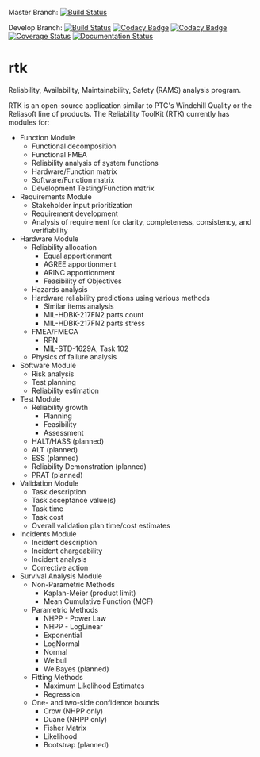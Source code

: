 Master Branch:
[![Build Status](https://travis-ci.org/weibullguy/rtk.svg?branch=master)](https://travis-ci.org/weibullguy/rtk)

Develop Branch:
[![Build Status](https://travis-ci.org/weibullguy/rtk.svg?branch=develop)](https://travis-ci.org/weibullguy/rtk)
[![Codacy Badge](https://api.codacy.com/project/badge/Grade/f668feeaec0f46d5990a3c45aefc3923)](https://www.codacy.com/app/weibullguy/rtk?utm_source=github.com&amp;utm_medium=referral&amp;utm_content=weibullguy/rtk&amp;utm_campaign=Badge_Grade)
[![Codacy Badge](https://api.codacy.com/project/badge/Coverage/f668feeaec0f46d5990a3c45aefc3923)](https://www.codacy.com/app/weibullguy/rtk?utm_source=github.com&utm_medium=referral&utm_content=weibullguy/rtk&utm_campaign=Badge_Coverage)
[![Coverage Status](https://coveralls.io/repos/github/weibullguy/rtk/badge.svg?branch=develop)](https://coveralls.io/github/weibullguy/rtk?branch=develop)
[![Documentation Status](https://readthedocs.org/projects/rtk/badge/?version=develop)](http://rtk.readthedocs.io/en/develop/?badge=develop)

# rtk
Reliability, Availability, Maintainability, Safety (RAMS) analysis program.

RTK is an open-source application similar to PTC's Windchill Quality or the
Reliasoft line of products. The Reliability ToolKit (RTK) currently has modules
for:

* Function Module
    * Functional decomposition
    * Functional FMEA
    * Reliability analysis of system functions
    * Hardware/Function matrix
    * Software/Function matrix
    * Development Testing/Function matrix
* Requirements Module
    * Stakeholder input prioritization
    * Requirement development
    * Analysis of requirement for clarity, completeness, consistency, and
      verifiability
* Hardware Module
    * Reliability allocation
        * Equal apportionment
        * AGREE apportionment
        * ARINC apportionment
        * Feasibility of Objectives
    * Hazards analysis
    * Hardware reliability predictions using various methods
        * Similar items analysis
        * MIL-HDBK-217FN2 parts count
        * MIL-HDBK-217FN2 parts stress
    * FMEA/FMECA
        * RPN
        * MIL-STD-1629A, Task 102
    * Physics of failure analysis
* Software Module
    * Risk analysis
    * Test planning
    * Reliability estimation
* Test Module
    * Reliability growth
        * Planning
        * Feasibility
        * Assessment
    * HALT/HASS (planned)
    * ALT (planned)
    * ESS (planned)
    * Reliability Demonstration (planned)
    * PRAT (planned)
* Validation Module
    * Task description
    * Task acceptance value(s)
    * Task time
    * Task cost
    * Overall validation plan time/cost estimates
* Incidents Module
    * Incident description
    * Incident chargeability
    * Incident analysis
    * Corrective action
* Survival Analysis Module
    * Non-Parametric Methods
        * Kaplan-Meier (product limit)
        * Mean Cumulative Function (MCF)
    * Parametric Methods
        * NHPP - Power Law
        * NHPP - LogLinear
        * Exponential
        * LogNormal
        * Normal
        * Weibull
        * WeiBayes (planned)
    * Fitting Methods
        * Maximum Likelihood Estimates
        * Regression
    * One- and two-side confidence bounds
        * Crow (NHPP only)
        * Duane (NHPP only)
        * Fisher Matrix
        * Likelihood
        * Bootstrap (planned)
